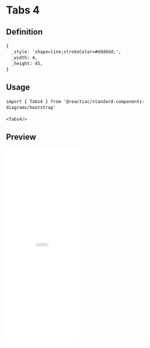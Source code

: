 # Tabs 4

## Definition

```
{
  _style: 'shape=line;strokeColor=#dddddd;',
  _width: 4,
  _height: 45,
}
```

## Usage

```
import { Tabs4 } from '@reactiac/standard-components-diagrams/bootstrap'

<Tabs4/>
```

## Preview

<img src="./tabs-4.png" width="200"/>
